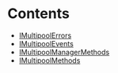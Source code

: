

# Contents
- [IMultipoolErrors](IMultipoolErrors.sol/interface.IMultipoolErrors.md)
- [IMultipoolEvents](IMultipoolEvents.sol/interface.IMultipoolEvents.md)
- [IMultipoolManagerMethods](IMultipoolManagerMethods.sol/interface.IMultipoolManagerMethods.md)
- [IMultipoolMethods](IMultipoolMethods.sol/interface.IMultipoolMethods.md)
